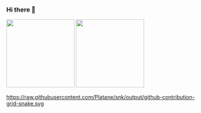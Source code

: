 ### Hi there 👋

<!--
**WillGarciaM/WillGarciaM** is a ✨ _special_ ✨ repository because its `README.md` (this file) appears on your GitHub profile.

Here are some ideas to get you started:

🔭 I’m currently working on NTT DATA
🌱 I’m currently learning Node
-->
<img src="https://github-readme-stats.vercel.app/api?username=WillGarciaM&show_icons=true&theme=cobalt" height="180em">

<img src="https://github-readme-stats.vercel.app/api/top-langs?username=WillGarciaM&show_icons=true&locale=en&layout=compact&theme=cobalt" height="180em">

https://raw.githubusercontent.com/Platane/snk/output/github-contribution-grid-snake.svg
